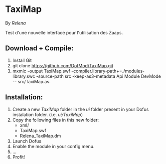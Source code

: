 TaxiMap
=======

By *Relena* 

Test d'une nouvelle interface pour l'utilisation des Zaaps.

Download + Compile:
-------------------

1. Install Git
2. git clone https://github.com/DofMod/TaxiMap.git
3. mxmlc -output TaxiMap.swf -compiler.library-path+=./modules-library.swc -source-path src -keep-as3-metadata Api Module DevMode -- src/TaxiMap.as

Installation:
-------------

1. Create a new *TaxiMap* folder in the *ui* folder present in your Dofus instalation folder. (i.e. *ui/TaxiMap*)
2. Copy the following files in this new folder:
    * xml/
    * TaxiMap.swf
    * Relena_TaxiMap.dm
3. Launch Dofus
4. Enable the module in your config menu.
5. ...
6. Profit!
